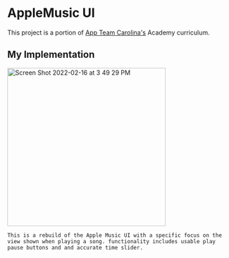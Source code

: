 # AppleMusic UI

This project is a portion of <a href="https://appteamcarolina.com">App Team Carolina's</a> Academy curriculum.

## My Implementation

<img width="359" alt="Screen Shot 2022-02-16 at 3 49 29 PM" src="https://user-images.githubusercontent.com/69765035/161447098-74f2bc82-cef5-4d9d-bfeb-88f40e6c0e30.png">

```
This is a rebuild of the Apple Music UI with a specific focus on the view shown when playing a song. functionality includes usable play pause buttons and and accurate time slider.

